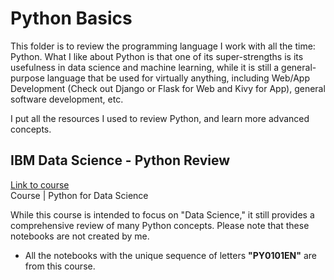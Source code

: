 # Python Basics
This folder is to review the programming language I work with all the time: Python. What I like about Python is that one of its super-strengths is its usefulness in data science and machine learning, while it is still a general-purpose language that be used for virtually anything, including Web/App Development (Check out Django or Flask for Web and Kivy for App), general software development, etc.  

I put all the resources I used to review Python, and learn more advanced concepts. 

## IBM Data Science - Python Review
[Link to course](https://www.coursera.org/learn/python-for-applied-data-science?specialization=ibm-data-science-professional-certificate)  
Course | Python for Data Science  

While this course is intended to focus on "Data Science," it still provides a comprehensive review of many Python concepts. Please note that these notebooks are not created by me. 

* All the notebooks with the unique sequence of letters **"PY0101EN"** are from this course.
